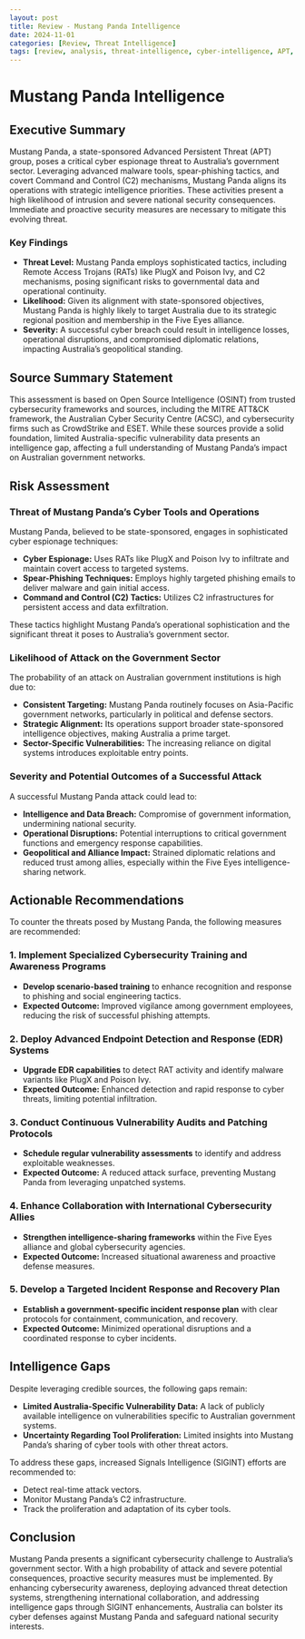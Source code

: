 ```yaml
---
layout: post
title: Review - Mustang Panda Intelligence
date: 2024-11-01
categories: [Review, Threat Intelligence]
tags: [review, analysis, threat-intelligence, cyber-intelligence, APT, nation-state]
---
```



# Mustang Panda Intelligence

## Executive Summary

Mustang Panda, a state-sponsored Advanced Persistent Threat (APT) group, poses a critical cyber espionage threat to Australia’s government sector. Leveraging advanced malware tools, spear-phishing tactics, and covert Command and Control (C2) mechanisms, Mustang Panda aligns its operations with strategic intelligence priorities. These activities present a high likelihood of intrusion and severe national security consequences. Immediate and proactive security measures are necessary to mitigate this evolving threat.

### Key Findings

- **Threat Level:** Mustang Panda employs sophisticated tactics, including Remote Access Trojans (RATs) like PlugX and Poison Ivy, and C2 mechanisms, posing significant risks to governmental data and operational continuity.
- **Likelihood:** Given its alignment with state-sponsored objectives, Mustang Panda is highly likely to target Australia due to its strategic regional position and membership in the Five Eyes alliance.
- **Severity:** A successful cyber breach could result in intelligence losses, operational disruptions, and compromised diplomatic relations, impacting Australia’s geopolitical standing.

## Source Summary Statement

This assessment is based on Open Source Intelligence (OSINT) from trusted cybersecurity frameworks and sources, including the MITRE ATT&CK framework, the Australian Cyber Security Centre (ACSC), and cybersecurity firms such as CrowdStrike and ESET. While these sources provide a solid foundation, limited Australia-specific vulnerability data presents an intelligence gap, affecting a full understanding of Mustang Panda’s impact on Australian government networks.

## Risk Assessment

### Threat of Mustang Panda’s Cyber Tools and Operations

Mustang Panda, believed to be state-sponsored, engages in sophisticated cyber espionage techniques:

- **Cyber Espionage:** Uses RATs like PlugX and Poison Ivy to infiltrate and maintain covert access to targeted systems.
- **Spear-Phishing Techniques:** Employs highly targeted phishing emails to deliver malware and gain initial access.
- **Command and Control (C2) Tactics:** Utilizes C2 infrastructures for persistent access and data exfiltration.

These tactics highlight Mustang Panda’s operational sophistication and the significant threat it poses to Australia’s government sector.

### Likelihood of Attack on the Government Sector

The probability of an attack on Australian government institutions is high due to:

- **Consistent Targeting:** Mustang Panda routinely focuses on Asia-Pacific government networks, particularly in political and defense sectors.
- **Strategic Alignment:** Its operations support broader state-sponsored intelligence objectives, making Australia a prime target.
- **Sector-Specific Vulnerabilities:** The increasing reliance on digital systems introduces exploitable entry points.

### Severity and Potential Outcomes of a Successful Attack

A successful Mustang Panda attack could lead to:

- **Intelligence and Data Breach:** Compromise of government information, undermining national security.
- **Operational Disruptions:** Potential interruptions to critical government functions and emergency response capabilities.
- **Geopolitical and Alliance Impact:** Strained diplomatic relations and reduced trust among allies, especially within the Five Eyes intelligence-sharing network.

## Actionable Recommendations

To counter the threats posed by Mustang Panda, the following measures are recommended:

### 1. Implement Specialized Cybersecurity Training and Awareness Programs
- **Develop scenario-based training** to enhance recognition and response to phishing and social engineering tactics.
- **Expected Outcome:** Improved vigilance among government employees, reducing the risk of successful phishing attempts.

### 2. Deploy Advanced Endpoint Detection and Response (EDR) Systems
- **Upgrade EDR capabilities** to detect RAT activity and identify malware variants like PlugX and Poison Ivy.
- **Expected Outcome:** Enhanced detection and rapid response to cyber threats, limiting potential infiltration.

### 3. Conduct Continuous Vulnerability Audits and Patching Protocols
- **Schedule regular vulnerability assessments** to identify and address exploitable weaknesses.
- **Expected Outcome:** A reduced attack surface, preventing Mustang Panda from leveraging unpatched systems.

### 4. Enhance Collaboration with International Cybersecurity Allies
- **Strengthen intelligence-sharing frameworks** within the Five Eyes alliance and global cybersecurity agencies.
- **Expected Outcome:** Increased situational awareness and proactive defense measures.

### 5. Develop a Targeted Incident Response and Recovery Plan
- **Establish a government-specific incident response plan** with clear protocols for containment, communication, and recovery.
- **Expected Outcome:** Minimized operational disruptions and a coordinated response to cyber incidents.

## Intelligence Gaps

Despite leveraging credible sources, the following gaps remain:

- **Limited Australia-Specific Vulnerability Data:** A lack of publicly available intelligence on vulnerabilities specific to Australian government systems.
- **Uncertainty Regarding Tool Proliferation:** Limited insights into Mustang Panda’s sharing of cyber tools with other threat actors.

To address these gaps, increased Signals Intelligence (SIGINT) efforts are recommended to:

- Detect real-time attack vectors.
- Monitor Mustang Panda’s C2 infrastructure.
- Track the proliferation and adaptation of its cyber tools.

## Conclusion

Mustang Panda presents a significant cybersecurity challenge to Australia’s government sector. With a high probability of attack and severe potential consequences, proactive security measures must be implemented. By enhancing cybersecurity awareness, deploying advanced threat detection systems, strengthening international collaboration, and addressing intelligence gaps through SIGINT enhancements, Australia can bolster its cyber defenses against Mustang Panda and safeguard national security interests.

